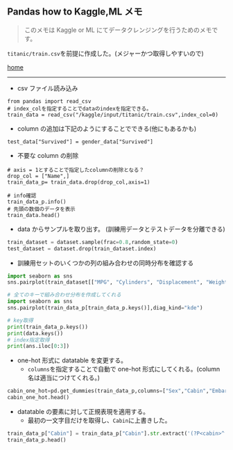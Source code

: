 ## Pandas how to Kaggle,ML メモ

> このメモは Kaggle or ML にてデータクレンジングを行うためのメモです。

`titanic/train.csv`を前提に作成した。(メジャーかつ取得しやすいので)

[home](https://puppies-jp.github.io/MyUtils/)

---

- csv ファイル読み込み

```
from pandas import read_csv
# index_colを指定することでdataのindexを指定できる。
train_data = read_csv("/kaggle/input/titanic/train.csv",index_col=0)

```

- column の追加は下記のようにすることでできる(他にもあるかも)

```
test_data["Survived"] = gender_data["Survived"]
```

- 不要な column の削除

```
# axis = 1とすることで指定したcolumnの削除となる？
drop_col = ["Name",]
train_data_p= train_data.drop(drop_col,axis=1)
```

```
# info確認
train_data_p.info()
# 先頭の数個のデータを表示
train_data.head()
```

- data からサンプルを取り出す。
  (訓練用データとテストデータを分離できる)

```python
train_dataset = dataset.sample(frac=0.8,random_state=0)
test_dataset = dataset.drop(train_dataset.index)
```

- 訓練用セットのいくつかの列の組み合わせの同時分布を確認する

```python
import seaborn as sns
sns.pairplot(train_dataset[["MPG", "Cylinders", "Displacement", "Weight"]], diag_kind="kde")

# 全てのキーで組み合わせ分布を作成してくれる
import seaborn as sns
sns.pairplot(train_data_p[train_data_p.keys()],diag_kind="kde")
```

```python
# key取得
print(train_data_p.keys())
print(data.keys())
# index指定取得
print(ans.iloc[0:3])
```

- one-hot 形式に datatable を変更する。
  - `columns`を指定することで自動で one-hot 形式にしてくれる。(column 名は適当につけてくれる。)

```python
cabin_one_hot=pd.get_dummies(train_data_p,columns=["Sex","Cabin","Embarked","Pclass"],)
cabin_one_hot.head()
```

- datatable の要素に対して正規表現を適用する。
  - 最初の一文字目だけを取得し、`Cabin`に上書きした。

```python
train_data_p["Cabin"] = train_data_p["Cabin"].str.extract('(?P<cabin>^.)',expand=False).fillna("no_data")
train_data_p.head()
```
